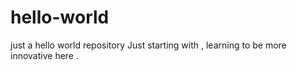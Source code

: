 # hello-world
just a hello world repository
Just starting with , learning to be more innovative  here .

